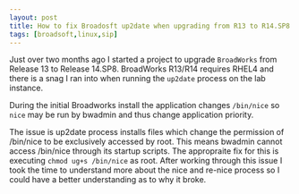 ```yaml
---
layout: post
title: How to fix Broadosft up2date when upgrading from R13 to R14.SP8
tags: [broadsoft,linux,sip]
---
```

Just over two months ago I started a project to upgrade `BroadWorks` from Release 13 to Release 14.SP8.  BroadWorks R13/R14 requires RHEL4 and there is a snag I ran into when running the `up2date` process on the lab instance.
<!--more-->

 During the initial Broadworks install the application changes `/bin/nice` so `nice` may be run by bwadmin and thus change application priority.  
 
 The issue is up2date process installs files which change the permission of /bin/nice to be exclusively accessed by root. This means bwadmin cannot access /bin/nice through its startup scripts.  The appropraite fix for this is executing `chmod ug+s /bin/nice` as root.  After working through this issue I took the time to understand more about the nice and re-nice process so I could have a better understanding as to why it broke.